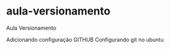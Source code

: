 # aula-versionamento
Aula Versionamento

Adicionando configuração GITHUB
Configurando git no ubuntu
